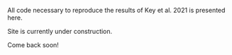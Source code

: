 All code necessary to reproduce the results of Key et al. 2021 is presented here.

Site is currently under construction.

Come back soon!


